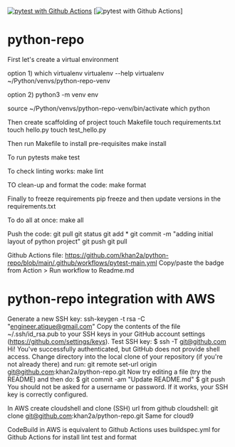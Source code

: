 [![pytest with Github Actions](https://github.com/khan2a/python-repo/actions/workflows/pytest-main.yml/badge.svg)](https://github.com/khan2a/python-repo/actions/workflows/pytest-main.yml)
[![pytest with Github Actions](https://codebuild.us-east-1.amazonaws.com/badges?uuid=eyJlbmNyeXB0ZWREYXRhIjoiNTdoSGE4UGRvcWhDZDI2dGVMV294S2UrK0FOaUgwMU5zaWdjc25HTGFzdEZZaVgzMFJyTm9ZQ3ZxTjZ1eXd6VFMyNDFxaHNsN3pvcERQdXE5M29mUUV3PSIsIml2UGFyYW1ldGVyU3BlYyI6IlVYOEhMVjVsM01KellIcXoiLCJtYXRlcmlhbFNldFNlcmlhbCI6MX0%3D&branch=main)]
# python-repo
First let's create a virtual environment

option 1) which virtualenv
virtualenv --help
virtualenv ~/Python/venvs/python-repo-venv

option 2) python3 -m venv env

source ~/Python/venvs/python-repo-venv/bin/activate
which python

Then create scaffolding of project
touch Makefile
touch requirements.txt
touch hello.py
touch test_hello.py

Then run Makefile to install pre-requisites
make install

To run pytests
make test

To check linting works:
make lint

TO clean-up and format the code:
make format

Finally to freeze requirements
pip freeze and then update versions in the requirements.txt

To do all at once:
make all

Push the code:
git pull
git status
git add *
git commit -m "adding initial layout of python project"
git push
git pull

Github Actions file:
https://github.com/khan2a/python-repo/blob/main/.github/workflows/pytest-main.yml
Copy/paste the badge from Action > Run workflow to Readme.md

# python-repo integration with AWS
Generate a new SSH key:
ssh-keygen -t rsa -C "engineer.atique@gmail.com"
Copy the contents of the file ~/.ssh/id_rsa.pub to your SSH keys in your GitHub account settings (https://github.com/settings/keys).
Test SSH key:
$ ssh -T git@github.com
Hi! You've successfully authenticated, but GitHub does not provide shell access.
Change directory into the local clone of your repository (if you're not already there) and run:
git remote set-url origin git@github.com:khan2a/python-repo.git
Now try editing a file (try the README) and then do:
$ git commit -am "Update README.md"
$ git push
You should not be asked for a username or password. If it works, your SSH key is correctly configured.


In AWS create cloudshell and clone (SSH) url from github
cloudshell: git clone git@github.com:khan2a/python-repo.git
Same for cloud9

CodeBuild in AWS is equivalent to Github Actions
uses buildspec.yml for Github Actions for install lint test and format
